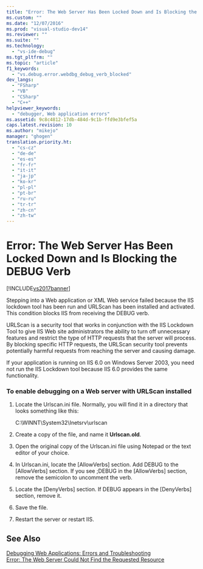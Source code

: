 ```yaml
---
title: "Error: The Web Server Has Been Locked Down and Is Blocking the DEBUG Verb"
ms.custom: ""
ms.date: "12/07/2016"
ms.prod: "visual-studio-dev14"
ms.reviewer: ""
ms.suite: ""
ms.technology: 
  - "vs-ide-debug"
ms.tgt_pltfrm: ""
ms.topic: "article"
f1_keywords: 
  - "vs.debug.error.webdbg_debug_verb_blocked"
dev_langs: 
  - "FSharp"
  - "VB"
  - "CSharp"
  - "C++"
helpviewer_keywords: 
  - "debugger, Web application errors"
ms.assetid: 9c8c4812-17db-484d-9c1b-ffd9e3bfef5a
caps.latest.revision: 10
ms.author: "mikejo"
manager: "ghogen"
translation.priority.ht: 
  - "cs-cz"
  - "de-de"
  - "es-es"
  - "fr-fr"
  - "it-it"
  - "ja-jp"
  - "ko-kr"
  - "pl-pl"
  - "pt-br"
  - "ru-ru"
  - "tr-tr"
  - "zh-cn"
  - "zh-tw"
---
```

# Error: The Web Server Has Been Locked Down and Is Blocking the DEBUG Verb
[!INCLUDE[vs2017banner](../code-quality/includes/vs2017banner.md)]

Stepping into a Web application or XML Web service failed because the IIS lockdown tool has been run and URLScan has been installed and activated. This condition blocks IIS from receiving the DEBUG verb.  
  
 URLScan is a security tool that works in conjunction with the IIS Lockdown Tool to give IIS Web site administrators the ability to turn off unnecessary features and restrict the type of HTTP requests that the server will process. By blocking specific HTTP requests, the URLScan security tool prevents potentially harmful requests from reaching the server and causing damage.  
  
 If your application is running on IIS 6.0 on Windows Server 2003, you need not run the IIS Lockdown tool because IIS 6.0 provides the same functionality.  
  
### To enable debugging on a Web server with URLScan installed  
  
1.  Locate the Urlscan.ini file. Normally, you will find it in a directory that looks something like this:  
  
     C:\WINNT\System32\Inetsrv\urlscan  
  
2.  Create a copy of the file, and name it **Urlscan.old**.  
  
3.  Open the original copy of the Urlscan.ini file using Notepad or the text editor of your choice.  
  
4.  In Urlscan.ini, locate the [AllowVerbs] section. Add DEBUG to the [AllowVerbs] section. If you see ;DEBUG in the [AllowVerbs] section, remove the semicolon to uncomment the verb.  
  
5.  Locate the [DenyVerbs] section. If DEBUG appears in the [DenyVerbs] section, remove it.  
  
6.  Save the file.  
  
7.  Restart the server or restart IIS.  
  
## See Also  
 [Debugging Web Applications: Errors and Troubleshooting](../debugger/debugging-web-applications--errors-and-troubleshooting.md)   
 [Error: The Web Server Could Not Find the Requested Resource](../debugger/error--the-web-server-could-not-find-the-requested-resource.md)